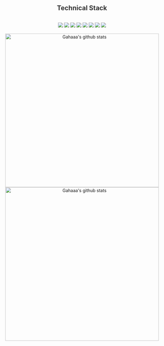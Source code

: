 
<div align="center">

<h2 style="color:#333"> Technical Stack </h2>
<br>

<img src="https://img.shields.io/badge/HTML-E34F26?style=flat-square&logo=HTML5&logoColor=white"/>
<img src="https://img.shields.io/badge/CSS3-085eeb?style=flat-square&logo=CSS3&logoColor=white"/>
<img src="https://img.shields.io/badge/SCSS-CC6699?style=flat-square&logo=Sass&logoColor=white"/>
<img src="https://img.shields.io/badge/JQuery-f6861f?style=flat-square&logo=jquery&logoColor=white"/>
<img src="https://img.shields.io/badge/JavaScript-F7DF1E?style=flat-square&logo=JavaScript&logoColor=white"/>
<img src="https://img.shields.io/badge/React-61DAFB?style=flat-square&logo=React&logoColor=white"/>
  <img src="https://img.shields.io/badge/phpStorm-000000?style=flat-square&logo=phpStorm&logoColor=white"/>
<img src="https://img.shields.io/badge/VSCode-1f9df6?style=flat-square&logo=VSCode&logoColor=white"/>


<br>
<br>

<a href="https://github.com/Gahaaa">
  <img style="width:500px" src="https://github-readme-stats.vercel.app/api?username=Gahaaa&show_icons=true&theme=tokyonight" alt="Gahaaa's github stats" />
</a>
  
<br>
  
<a href="https://github.com/Gahaaa">
  <img style="width:500px" src="https://github-readme-stats.vercel.app/api/top-langs/?username=Gahaaa&layout=compact&theme=tokyonight" alt="Gahaaa's github stats" />
</a>

<br />
<br />
